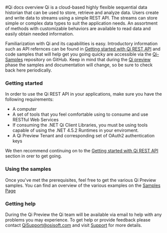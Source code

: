#Qi docs overview
Qi is a cloud-based highly flexible sequential data historian that can be used to store, retrieve and analyze data. Users create and write data to streams using a simple REST API. The streams can store simple or complex data types to suit the application needs. An assortment of methods with customizable behaviors are available to read data and easily obtain needed information.

Familiarization with Qi and its capabilities is easy. Introductory information such as API refernces can be found in [Getting started with Qi REST API](https://qi-docs.readthedocs.org/en/latest/Overview/) and code samples that will help get you going quicky are accessible via the <a href="https://github.com/osisoft/Qi-Samples" target="_blank">Qi-Samples</a> repository on GitHub.
Keep in mind that during the [Qi preview](https://qi-docs.readthedocs.org/en/latest/preview/) phase the samples and documentation will change, so be sure to check back here periodically.
### Getting started
In order to use the Qi REST API in your applications, make sure you have the following requirements:

- A computer
- A set of tools that you feel comfortable using to consume and use RESTful Web Services
- If consuming the .NET Qi Client Libraries, you must be using tools capable of using the .NET 4.5.2 Runtimes in your enviroment.
- A Qi Preview Tenant and corresponding set of OAuth2 authentication keys

We then recommend continuing on to the [Getting started with Qi REST API](https://qi-docs.readthedocs.org/en/latest/Overview/) section in orer to get going.

### Using the samples
Once you've met the prerequisites, feel free to get the various Qi Preview samples.
You can find an overview of the various examples on the [Samples Page](https://qi-docs.readthedocs.org/en/latest/samples/)
### Getting help
During the Qi Preview the Qi team will be available via email to help with any problems you may experience. To get help or provide feedback please contact [QiSupport@osisoft.com](Mailto:QiSupport@osisoft.com) and visit [Support](https://qi-docs.readthedocs.org/en/latest/support/) for more details.
